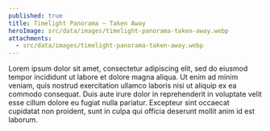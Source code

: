 ```yaml
---
published: true
title: Timelight Panorama ~ Taken Away
heroImage: src/data/images/timelight-panorama-taken-away.webp
attachments:
  - src/data/images/timelight-panorama-taken-away.webp
---
```

Lorem ipsum dolor sit amet, consectetur adipiscing elit, sed do eiusmod tempor incididunt ut labore et dolore magna aliqua. Ut enim ad minim veniam, quis nostrud exercitation ullamco laboris nisi ut aliquip ex ea commodo consequat. Duis aute irure dolor in reprehenderit in voluptate velit esse cillum dolore eu fugiat nulla pariatur. Excepteur sint occaecat cupidatat non proident, sunt in culpa qui officia deserunt mollit anim id est laborum.